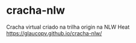 # cracha-nlw
Cracha virtual criado na trilha origin na NLW Heat
https://glaucopv.github.io/cracha-nlw/
